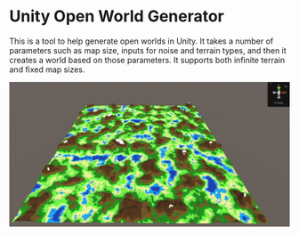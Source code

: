 # Unity Open World Generator

This is a tool to help generate open worlds in Unity. It takes a number of parameters such as map size, inputs for noise and terrain types, and then it creates a world based on those parameters. It supports both infinite terrain and fixed map sizes.

![example](./Assets/Images/generated-map.png)
